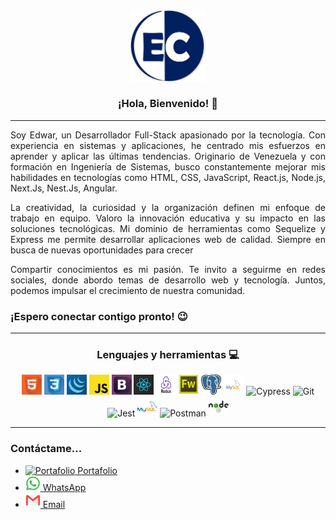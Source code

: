 

  
<div align="center">
  <img src="https://raw.githubusercontent.com/edcastillob/Countries-ProyectoIndividual/main/client/src/assets/ec.png" width="120"> 
</div>

<div align="justify">
  <h3 align="center">¡Hola, Bienvenido! 👋</h3>
  <hr />
  <p>Soy Edwar, un Desarrollador Full-Stack apasionado por la tecnología. Con experiencia en sistemas y aplicaciones, he centrado mis esfuerzos en aprender y aplicar las últimas tendencias. Originario de Venezuela y con formación en Ingeniería de Sistemas, busco constantemente mejorar mis habilidades en tecnologías como HTML, CSS, JavaScript, React.js, Node.js, Next.Js, Nest.Js, Angular.</p>

  <p>La creatividad, la curiosidad y la organización definen mi enfoque de trabajo en equipo. Valoro la innovación educativa y su impacto en las soluciones tecnológicas. Mi dominio de herramientas como Sequelize y Express me permite desarrollar aplicaciones web de calidad. Siempre en busca de nuevas oportunidades para crecer</p>

  <p>Compartir conocimientos es mi pasión. Te invito a seguirme en redes sociales, donde abordo temas de desarrollo web y tecnología. Juntos, podemos impulsar el crecimiento de nuestra comunidad.</p>

  <h3>¡Espero conectar contigo pronto! 😉</h3>
</div>

<hr />
<h3 align="center">Lenguajes y herramientas 💻</h3>
<div align="center">
  <img title="Html" width="32" height="32" src="https://raw.githubusercontent.com/edcastillob/My_Firts_Portafolio/0be69f5962cc338cbb2cc67d4fd7e0172ae68baf/assets/icons/html.svg" alt="html">
  <img title="Css" width="32" height="32" src="https://raw.githubusercontent.com/edcastillob/My_Firts_Portafolio/0be69f5962cc338cbb2cc67d4fd7e0172ae68baf/assets/icons/css.svg" alt="css">
  <img title="JQuery" width="32" height="32" src="https://raw.githubusercontent.com/edcastillob/My_Firts_Portafolio/0be69f5962cc338cbb2cc67d4fd7e0172ae68baf/assets/icons/jquery.svg" alt="jquery">
  <img title="JavaScript" width="32" height="32" src="https://raw.githubusercontent.com/edcastillob/My_Firts_Portafolio/0be69f5962cc338cbb2cc67d4fd7e0172ae68baf/assets/icons/Javascript.png" alt="javascript">
 
  <img title="Bootstrap" width="32" height="32" src="https://raw.githubusercontent.com/edcastillob/My_Firts_Portafolio/0be69f5962cc338cbb2cc67d4fd7e0172ae68baf/assets/icons/bootstrap.svg" alt="bootstrap">
  <img title="React" width="32" height="32" src="https://raw.githubusercontent.com/edcastillob/My_Firts_Portafolio/0be69f5962cc338cbb2cc67d4fd7e0172ae68baf/assets/icons/react.svg" alt="react">
  <img title="Redux" width="32" height="32" src="https://raw.githubusercontent.com/edcastillob/My_Firts_Portafolio/0be69f5962cc338cbb2cc67d4fd7e0172ae68baf/assets/icons/Redux.png" alt="redux">
  <img title="Fireworks" width="32" height="32" src="https://raw.githubusercontent.com/edcastillob/My_Firts_Portafolio/0be69f5962cc338cbb2cc67d4fd7e0172ae68baf/assets/icons/fireworks.png" alt="fireworks">
  <img title="Postgresql" width="32" height="32" src="https://raw.githubusercontent.com/edcastillob/My_Firts_Portafolio/0be69f5962cc338cbb2cc67d4fd7e0172ae68baf/assets/icons/Postgresql.png" alt="Postgresql">
  <img title="Mysql" width="32" height="32" src="https://raw.githubusercontent.com/edcastillob/My_Firts_Portafolio/0be69f5962cc338cbb2cc67d4fd7e0172ae68baf/assets/icons/mysql.svg" alt="mysql">
<img title="Cypress" width="32" height="32" src="https://raw.githubusercontent.com/simple-icons/simple-icons/6e46ec1fc23b60c8fd0d2f2ff46db82e16dbd75f/icons/cypress.svg" alt="Cypress">
<img title="Git" width="32" height="32" src="https://www.vectorlogo.zone/logos/git-scm/git-scm-icon.svg" alt="Git">
<img title="Jest" width="32" height="32" src="https://www.vectorlogo.zone/logos/jestjsio/jestjsio-icon.svg" alt="Jest">

<img title="MySql" width="32" height="32" src="https://raw.githubusercontent.com/devicons/devicon/master/icons/mysql/mysql-original-wordmark.svg" alt="MySql">
<img title="Postman" width="32" height="32" src="https://www.vectorlogo.zone/logos/getpostman/getpostman-icon.svg" alt="Postman">
<img title="NodeJs" width="32" height="32" src="https://raw.githubusercontent.com/devicons/devicon/master/icons/nodejs/nodejs-original-wordmark.svg" alt="NodeJs">
  
</div>

-----

### Contáctame...

<ul>
  <li>
    <a href="https://edwarcastillo.netlify.app/" target="_blank" rel="noopener noreferrer">
      <img src="http://3.bp.blogspot.com/-QKI3jaDBjww/VUaJSdCgvWI/AAAAAAAADz4/vBZ8Y4DYgFk/s1600/image_gallery.png" alt="Portafolio" width="24" />
      Portafolio
    </a>
  </li>
  <li>
    <a href="https://wa.me/584145994073" target="_blank" rel="noopener noreferrer">
      <img src="https://raw.githubusercontent.com/edcastillob/SurveyApp/main/client/src/assets/whatsaap.png" alt="WhatsApp" width="24" />
      WhatsApp
    </a>
  </li>
  <li>
    <a href="mailto:edwar.castillo@gmail.com" target="_blank" rel="noopener noreferrer">
      <img src="https://raw.githubusercontent.com/edcastillob/SurveyApp/main/client/src/assets/email.png" alt="Email" width="24" />
      Email
    </a>
  </li>
</ul>
